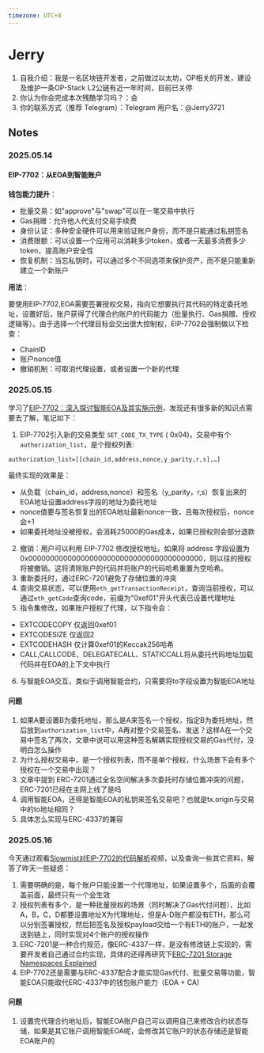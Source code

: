 ```yaml
---
timezone: UTC+8
---
```




# Jerry

1. 自我介绍：我是一名区块链开发者，之前做过以太坊，OP相关的开发，建设及维护一条OP-Stack L2公链有近一年时间，目前已关停
2. 你认为你会完成本次残酷学习吗？：会
3. 你的联系方式（推荐 Telegram）：Telegram 用户名：@Jerry3721

## Notes

<!-- Content_START -->

### 2025.05.14
#### EIP-7702：从EOA到智能账户
**钱包能力提升**：
- 批量交易：如"approve"与"swap"可以在一笔交易中执行
- Gas捐赠：允许他人代支付交易手续费
- 身份认证：多种安全硬件可以用来验证账户身份，而不是只能通过私钥签名
- 消费限额：可以设置一个应用可以消耗多少token，或者一天最多消费多少token，提高账户安全性
- 恢复机制：当忘私钥时，可以通过多个不同选项来保护资产，而不是只能重新建立一个新账户

**用法**：

要使用EIP-7702,EOA需要签署授权交易，指向它想要执行其代码的特定委托地址，设置好后，账户获得了代理合约账户的代码能力（批量执行、Gas捐赠、授权逻辑等）。由于选择一个代理目标会交出很大控制权，EIP-7702会强制做以下检查：
- ChainID
- 账户nonce值 
- 撤销机制：可取消代理设置，或者设置一个新的代理


### 2025.05.15
学习了[EIP-7702：深入探讨智能EOA及其实施示例](https://learnblockchain.cn/article/13256)，发现还有很多新的知识点需要去了解，笔记如下：

1. EIP-7702引入新的交易类型 `SET_CODE_TX_TYPE` ( 0x04)，交易中有个`authorization_list`，是个授权列表:
```
authorization_list=[[chain_id,address,nonce,y_parity,r,s],…]
```
最终实现的效果是：
- 从负载（chain_id，address,nonce）和签名（y_parity，r,s）恢复出来的EOA地址设置address字段的地址为委托地址
- nonce值要与签名恢复出的EOA地址最新nonce一致，且每次授权后，nonce会+1
- 如果委托地址没被授权，会消耗25000的Gas成本，如果已授权则会部分退款
2. 撤销：用户可以利用 EIP-7702 修改授权地址。如果将 address 字段设置为 0x0000000000000000000000000000000000000000，则以往的授权将被撤销。这将清除账户的代码并将账户的代码哈希重置为空哈希。
3. 重新委托时，通过ERC-7201避免了存储位置的冲突
4. 查询交易状态，可以使用`eth_getTransactionReceipt`，查询当前授权，可以通过`eth_getCode`查询code，前缀为"0xef01"开头代表已设置代理地址
5. 指令集修改，如果账户授权了代理，以下指令会：
- EXTCODECOPY 仅返回0xef01
- EXTCODESIZE 仅返回2
- EXTCODEHASH 仅计算0xef01的Keccak256哈希
- CALL,CALLCODE、DELEGATECALL、STATICCALL将从委托代码地址加载代码并在EOA的上下文中执行
6. 与智能EOA交互，类似于调用智能合约，只需要将to字段设置为智能EOA地址


#### 问题
1. 如果A要设置B为委托地址，那么是A来签名一个授权，指定B为委托地址，然后放到`authorization_list`中，A再对整个交易签名、发送？这样A在一个交易中签名了两次，文章中说可以用这种签名解耦实现授权交易的Gas代付，没明白怎么操作
2. 为什么授权交易中，是一个授权列表，而不是单个授权，什么场景下会有多个授权在一个交易中出现？
3. 文章中提到 ERC-7201通过全名空间解决多次委托时存储位置冲突的问题，ERC-7201已经在主网上线了是吗
4. 调用智能EOA，还得是智能EOA的私钥来签名交易吧？也就是tx.origin与交易中的to地址相同？
5. 具体怎么实现与ERC-4337的兼容


### 2025.05.16

今天通过观看[Slowmist对EIP-7702的代码解析](https://www.youtube.com/watch?v=uZTeYfYM6fM)视频，以及查询一些其它资料，解答了昨天一些疑惑：
1. 需要明确的是，每个账户只能设置一个代理地址，如果设置多个，后面的会覆盖前面，最终只有一个会生效
2. 授权列表有多个，是一种批量授权的场景（同时解决了Gas代付问题），比如A，B，C，D都要设置地址X为代理地址，但是A-D账户都没有ETH，那么可以分别签署授权，然后把签名及授权payload交给一个有ETH的账户，一起发送到链上，同时实现对4个账户的授权操作
3. ERC-7201是一种合约规范，像ERC-4337一样，是没有修改链上实现的，需要开发者自己通过合约实现，具体的还得再研究下[ERC-7201 Storage Namespaces Explained](https://www.rareskills.io/post/erc-7201)
4. EIP-7702还是需要与ERC-4337配合才能实现Gas代付、批量交易等功能，智能EOA只能取代ERC-4337中的钱包账户能力（EOA + CA)


#### 问题
1. 设置完代理合约地址后，智能EOA账户自己可以调用自己来修改合约状态存储，如果是其它账户调用智能EOA呢，会修改其它账户的状态存储还是智能EOA账户的

<!-- Content_END -->
